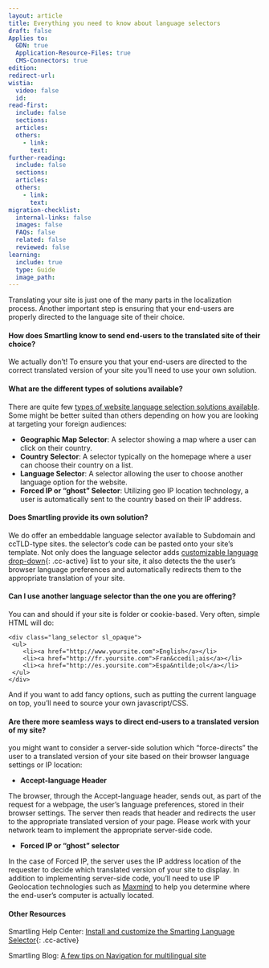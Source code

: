 ```yaml
---
layout: article
title: Everything you need to know about language selectors
draft: false
Applies to:
  GDN: true
  Application-Resource-Files: true
  CMS-Connectors: true
edition:
redirect-url:
wistia:
  video: false
  id:
read-first:
  include: false
  sections:
  articles:
  others:
    - link:
      text:
further-reading:
  include: false
  sections:
  articles:
  others:
    - link:
      text:
migration-checklist:
  internal-links: false
  images: false
  FAQs: false
  related: false
  reviewed: false
learning:
  include: true
  type: Guide
  image_path: 
---
```



Translating your site is just one of the many parts in the localization process. Another important step is ensuring that your end-users are properly directed to the language site of their choice.

#### **How does Smartling know to send end-users to the translated site of their choice?**

We actually don’t! To ensure you that your end-users are directed to the correct translated version of your site you’ll need to use your own solution.

#### **What are the different types of solutions available?**

There are quite few [types of website language selection solutions available](https://searchenginewatch.com/sew/how-to/2105398/5-options-for-choosing-a-country-region-or-language-selector). Some might be better suited than others depending on how you are looking at targeting your foreign audiences:

* **Geographic Map Selector**: A selector showing a map where a user can click on their country.
* **Country Selector**: A selector typically on the homepage where a user can choose their country on a list.
* **Language Selector**: A selector allowing the user to choose another language option for the website.
* **Forced IP or “ghost” Selector**: Utilizing geo IP location technology, a user is automatically sent to the country based on their IP address.


#### **Does Smartling provide its own solution?**

We do offer an embeddable language selector available to Subdomain and ccTLD-type sites. the selector’s code can be pasted onto your site’s template. Not only does the language selector adds [customizable language drop-down](/support/articles/everything-you-need-to-know-about-language-selectors/){: .cc-active} list to your site, it also detects the the user’s browser language preferences and automatically redirects them to the appropriate translation of your site.

#### **Can I use another language selector than the one you are offering?**

You can and should if your site is folder or cookie-based. Very often, simple HTML will do:

<div class="highlighter-rouge"><pre class="highlight"><code>&lt;div class="lang_selector sl_opaque"&gt;
 &lt;ul&gt;
    &lt;li&gt;&lt;a href="http://www.yoursite.com"&gt;English&lt;/a&gt;&lt;/li&gt;
    &lt;li&gt;&lt;a href="http://fr.yoursite.com"&gt;Fran&amp;ccedil;ais&lt;/a&gt;&lt;/li&gt;
    &lt;li&gt;&lt;a href="http://es.yoursite.com"&gt;Espa&amp;ntilde;ol&lt;/a&gt;&lt;/li&gt;
 &lt;/ul&gt;
&lt;/div&gt;
</code></pre></div>

And if you want to add fancy options, such as putting the current language on top, you’ll need to source your own javascript/CSS.

#### **Are there more seamless ways to direct end-users to a translated version of my site?**

you might want to consider a server-side solution which “force-directs” the user to a translated version of your site based on their browser language settings or IP location:

* **Accept-language Header**


The browser, through the Accept-language header, sends out, as part of the request for a webpage, the user’s language preferences, stored in their browser settings. The server then reads that header and redirects the user to the appropriate translated version of your page. Please work with your network team to implement the appropriate server-side code.

* **Forced IP or “ghost” selector**


In the case of Forced IP, the server uses the IP address location of the requester to decide which translated version of your site to display. In addition to implementing server-side code, you’ll need to use IP Geolocation technologies such as [Maxmind](https://www.maxmind.com/en/home) to help you determine where the end-user’s computer is actually located.

#### **Other Resources**

Smartling Help Center: [Install and customize the Smarting Language Selector](/support/articles/everything-you-need-to-know-about-language-selectors/){: .cc-active}

Smartling Blog: [A few tips on Navigation for multilingual site](https://www.smartling.com/blog/a-few-tips-for-language-navigation-on-multilingual-sites/)